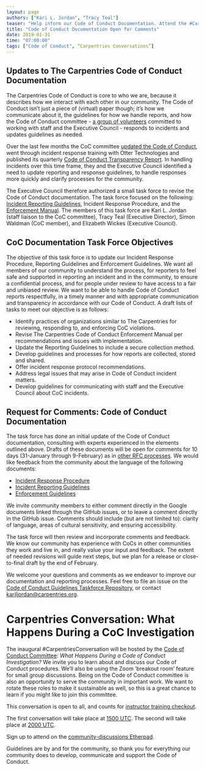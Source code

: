 ```yaml
---
layout: page
authors: ["Kari L. Jordan", "Tracy Teal"]
teaser: "Help inform our Code of Conduct Documentation. Attend the #CarpentriesConversation"
title: "Code of Conduct Documentation Open for Comments"
date: 2019-01-31
time: "07:00:00"
tags: ["Code of Conduct", “Carpentries Conversations”]
---
```


## Updates to The Carpentries Code of Conduct Documentation

The Carpentries Code of Conduct is core to who we are, because it describes how we interact with each other in our community. The Code of Conduct isn’t just a piece of (virtual) paper though; it’s how we communicate about it, the guidelines for how we handle reports, and how the Code of Conduct committee - [a group of volunteers](https://carpentries.org/coc-ctte/) committed to working with staff and the Executive Council - responds to incidents and updates guidelines as needed. 

Over the last few months the CoC committee [updated the Code of Conduct](https://carpentries.org/blog/2018/09/coc-revision-release/), went through incident response training with Otter Technologies and published its quarterly [Code of Conduct Transparency Report](https://github.com/carpentries/executive-council-info/blob/master/code-of-conduct-transparency-reports/2018-11-09-coc-transparency-report.md). In handling incidents over this time frame, they and the Executive Council identified a need to update reporting and response guidelines, to handle responses more quickly and clarify processes for the community. 

The Executive Council therefore authorized a small task force to revise the Code of Conduct documentation. The task force focused on the following: [Incident Reporting Guidelines](https://docs.carpentries.org/topic_folders/policies/code-of-conduct.html#incident-reporting-guidelines), Incident Response Procedure, and the [Enforcement Manual](https://docs.carpentries.org/topic_folders/policies/code-of-conduct.html#enforcement-manual). The members of this task force are Kari L. Jordan (staff liaison to the CoC committee), Tracy Teal (Executive Director), Simon Waldman (CoC member), and Elizabeth Wickes (Executive Council).

## CoC Documentation Task Force Objectives 

The objective of this task force is to update our Incident Response Procedure, Reporting Guidelines and Enforcement Guidelines. We want all members of our community to understand the process, for reporters to feel safe and supported in reporting an incident and in the community, to ensure a confidential process, and for people under review to have access to a fair and unbiased review. We want to be able to handle Code of Conduct reports respectfully, in a timely manner and with appropriate communication and transparency in accordance with our Code of Conduct. A draft lists of tasks to meet our objective is as follows:

- Identify practices of organizations similar to The Carpentries for reviewing, responding to, and enforcing CoC violations.
- Revise The Carpentries Code of Conduct Enforcement Manual per recommendations and issues with implementation. 
- Update the Reporting Guidelines to include a secure collection method.
- Develop guidelines and processes for how reports are collected, stored and shared.
- Offer incident response protocol recommendations.
- Address legal issues that may arise in Code of Conduct incident matters.
- Develop guidelines for communicating with staff and the Executive Council about CoC incidents.

## Request for Comments: Code of Conduct Documentation

The task force has done an initial update of the Code of Conduct documentation, consulting with experts experienced in the elements outlined above. Drafts of these documents will be open for comments for 10 days (31-January through 9-February) as in [other RFC processes](https://rust-lang.github.io/rfcs/). We would like feedback from the community about the language of the following documents:

- [Incident Response Procedure](https://github.com/carpentries/coc-guidelines-taskforce/issues/7) 
- [Incident Reporting Guidelines](https://github.com/carpentries/coc-guidelines-taskforce/issues/6) 
- [Enforcement Guidelines](https://github.com/carpentries/coc-guidelines-taskforce/issues/9) 

We invite community members to either comment directly in the Google documents linked through the GitHub issues, or to leave a comment directly in the GitHub issue. Comments should include (but are not limited to): clarity of language, areas of cultural sensitivity, and ensuring accessibility. 

The task force will then review and incorporate comments and feedback. We know our community has experience with CoCs in other communities they work and live in, and really value your input and feedback. The extent of needed revisions will guide next steps, but we plan for a release or close-to-final draft by the end of February.

We welcome your questions and comments as we endeavor to improve our documentation and reporting processes. Feel free to file an issue on the [Code of Conduct Guidelines Taskforce Repository](https://github.com/carpentries/coc-guidelines-taskforce), or contact kariljordan@carpentries.org. 

# Carpentries Conversation: What Happens During a CoC Investigation

The inaugural #CarpentriesConversation will be hosted by the [Code of Conduct Committee](https://carpentries.org/coc-ctte/): _What Happens During a Code of Conduct Investigation?_ We invite you to learn about and discuss our Code of Conduct procedures. We’ll also be using the Zoom ‘breakout room’ feature for small group discussions. Being on the Code of Conduct committee is also an opportunity to serve the community in important work. We want to rotate these roles to make it sustainable as well, so this is a great chance to learn if you might like to join this committee. 

This conversation is open to all, and counts for [instructor training checkout](https://carpentries.github.io/instructor-training/checkout/). 

The first conversation will take place at [1500 UTC](https://www.timeanddate.com/worldclock/fixedtime.html?iso=20190131T15&p1=1440).   The second will take place at [2000 UTC](https://www.timeanddate.com/worldclock/fixedtime.html?iso=20190131T20&p1=1440&ah=1). 

Sign up to attend on the [community-discussions Etherpad](https://pad.carpentries.org/community-discussions). 

Guidelines are by and for the community, so thank you for everything our community does to develop, communicate and support the Code of Conduct.  
